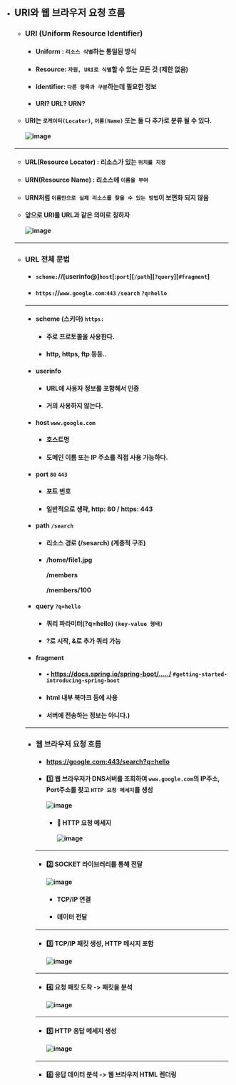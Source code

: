 - ## URI와 웹 브라우저 요청 흐름
  - ### URI (Uniform Resource Identifier)
    - #### Uniform : `리소스 식별`하는 통일된 방식
    - #### Resource: `자원, URI로 식별`할 수 있는 모든 것 (제한 없음)
    - #### Identifier: `다른 항목과 구분`하는데 필요한 정보
    - #### URI? URL? URN?
  - #### URI는 `로케이터(Locator)`, `이름(Name)` 또는 둘 다 추가로 분류 될 수 있다. <br><br> ![image](https://user-images.githubusercontent.com/35948339/143731352-8a64c171-a3df-41c8-9283-e7910c8dbe6f.png)
  -------
  - #### URL(Resource Locator) :  리소스가 있는 `위치를 지정`
  - #### URN(Resource Name) :  리소스에 `이름을 부여`
  - #### URN처럼 `이름만으로 실제 리소스를 찾을 수 있는 방법`이 보편화 되지 않음
  - #### 앞으로 URI를 URL과 같은 의미로 칭하자 <br><br> ![image](https://user-images.githubusercontent.com/35948339/143731509-ed00497f-8968-4757-aea7-1804c1737457.png)
  ------
  - ### URL 전체 문법  
    - #### `scheme:`//[userinfo@]`host`[:`port`][`/path`][`?query`][`#fragment`]
    - #### `https:`//`www.google.com`:`443` `/search` `?q=hello`
    ------
    - #### scheme (스키마) `https:`
      - #### 주로 프로토콜을 사용한다.
      - #### http, https, ftp 등등..
    - #### userinfo
      - #### URL에 사용자 정보를 포함해서 인증
      - #### 거의 사용하지 않는다.
    - #### host `www.google.com`
      - #### 호스트명
      - #### 도메인 이름 또는 IP 주소를 직접 사용 가능하다.
    - #### port `80` `443`
      - #### 포트 번호
      - #### 일반적으로 생략, http: 80 / https: 443
    - #### path `/search`
      - #### 리소스 경로 (/sesarch) (계층적 구조)
      - #### /home/file1.jpg <br><br> /members <br><br> /members/100
    - #### query `?q=hello`
      - #### 쿼리 파라미터(?q=hello) `(key-value 형태)`
      - #### ?로 시작, &로 추가 쿼리 가능
    - #### fragment
      - #### • https://docs.spring.io/spring-boot/...../ `#getting-started-introducing-spring-boot`
      - #### html 내부 북마크 등에 사용 
      - #### 서버에 전송하는 정보는 아니다.)
    ------
    - ### 웹 브라우저 요청 흐름  
      - #### https://google.com:443/search?q=hello  
      - #### 1️⃣ 웹 브라우저가 DNS서버를 조회하여 `www.google.com`의 IP주소, Port주소를 찾고 `HTTP 요청 메세지`를 생성 <br><br> ![image](https://user-images.githubusercontent.com/35948339/143732397-68c9c956-d7f8-4e72-bce4-90cdfec3d2a6.png)
        - #### 💾 HTTP 요청 메세지 <br><br> ![image](https://user-images.githubusercontent.com/35948339/143732411-64cd3f7b-4a5f-460a-a4a0-d725e8fa3dea.png)
      ------------
      - #### 2️⃣ SOCKET 라이브러리를 통해 전달 <br><br> ![image](https://user-images.githubusercontent.com/35948339/143735037-751c98d1-9bd3-46a5-9cf6-c0791a700c09.png)
        - #### TCP/IP 연결
        - #### 데이터 전달
      -------------
      - #### 3️⃣ TCP/IP 패킷 생성, HTTP 메시지 포함 <br><br> ![image](https://user-images.githubusercontent.com/35948339/143735055-c5dc5d70-2ae7-4fd3-941c-1d9ebc3ffd12.png)
      --------
      - #### 4️⃣ 요청 패킷 도착 -> 패킷을 분석 <br><br> ![image](https://user-images.githubusercontent.com/35948339/143735112-cc5fe13b-c117-4f46-b83a-f4940539138f.png)
      --------
      - #### 5️⃣ HTTP 응답 메세지 생성 <br><br> ![image](https://user-images.githubusercontent.com/35948339/143735127-f64f86cb-0170-4539-8e30-644cb394e60f.png)
      --------
      - #### 6️⃣ 응답 데이터 분석 -> 웹 브라우저 HTML 렌더링
